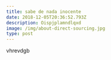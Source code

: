 ```yaml
---
title: sabe de nada inocente
date: 2018-12-05T20:36:52.793Z
description: Oispjplamndlqxd
image: /img/about-direct-sourcing.jpg
type: post
---
```

vhrevdgb
